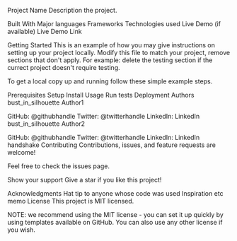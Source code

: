 Project Name
Description the project.

Built With
Major languages
Frameworks
Technologies used
Live Demo (if available)
Live Demo Link

Getting Started
This is an example of how you may give instructions on setting up your project locally. Modify this file to match your project, remove sections that don't apply. For example: delete the testing section if the currect project doesn't require testing.

To get a local copy up and running follow these simple example steps.

Prerequisites
Setup
Install
Usage
Run tests
Deployment
Authors
bust_in_silhouette Author1

GitHub: @githubhandle
Twitter: @twitterhandle
LinkedIn: LinkedIn
bust_in_silhouette Author2

GitHub: @githubhandle
Twitter: @twitterhandle
LinkedIn: LinkedIn
handshake Contributing
Contributions, issues, and feature requests are welcome!

Feel free to check the issues page.

Show your support
Give a star if you like this project!

Acknowledgments
Hat tip to anyone whose code was used
Inspiration
etc
memo License
This project is MIT licensed.

NOTE: we recommend using the MIT license - you can set it up quickly by using templates available on GitHub. You can also use any other license if you wish.